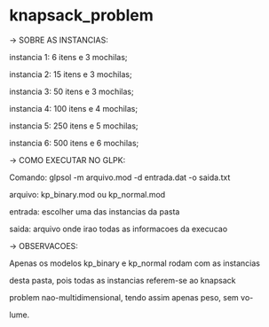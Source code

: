 # knapsack_problem


-> SOBRE AS INSTANCIAS:

instancia 1: 6 itens e 3 mochilas;

instancia 2: 15 itens e 3 mochilas;

instancia 3: 50 itens e 3 mochilas;

instancia 4: 100 itens e 4 mochilas;

instancia 5: 250 itens e 5 mochilas;

instancia 6: 500 itens e 6 mochilas;



-> COMO EXECUTAR NO GLPK:

Comando: glpsol -m arquivo.mod -d entrada.dat -o saida.txt

arquivo: kp_binary.mod ou kp_normal.mod

entrada: escolher uma das instancias da pasta

saida: arquivo onde irao todas as informacoes da execucao



-> OBSERVACOES:

Apenas os modelos kp_binary e kp_normal rodam com as instancias

desta pasta, pois todas as instancias referem-se ao knapsack

problem nao-multidimensional, tendo assim apenas peso, sem vo-

lume.
